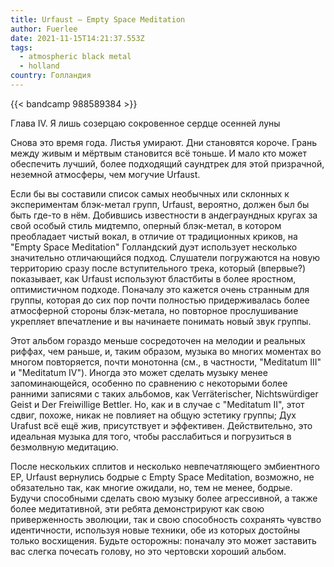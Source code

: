 ```yaml
---
title: Urfaust — Empty Space Meditation
author: Fuerlee
date: 2021-11-15T14:21:37.553Z
tags:
  - atmospheric black metal
  - holland
country: Голландия
---
```

{{< bandcamp 988589384 >}}

Глава IV. Я лишь созерцаю сокровенное сердце осенней луны

Снова это время года. Листья умирают. Дни становятся короче. Грань между живым и мёртвым становится всё тоньше. И мало кто может обеспечить лучший, более подходящий саундтрек для этой призрачной, неземной атмосферы, чем могучие Urfaust.

Если бы вы составили список самых необычных или склонных к экспериментам блэк-метал групп, Urfaust, вероятно, должен был бы быть где-то в нём. Добившись известности в андеграундных кругах за свой особый стиль мидтемпо, оперный блэк-метал, в котором преобладает чистый вокал, в отличие от традиционных криков, на "Empty Space Meditation" Голландский дуэт использует несколько значительно отличающийся подход. Слушатели погружаются на новую территорию сразу после вступительного трека, который (впервые?) показывает, как Urfaust используют бластбиты в более яростном, оптимистичном подходе. Поначалу это кажется очень странным для группы, которая до сих пор почти полностью придерживалась более атмосферной стороны блэк-метала, но повторное прослушивание укрепляет впечатление и вы начинаете понимать новый звук группы.

Этот альбом гораздо меньше сосредоточен на мелодии и реальных риффах, чем раньше, и, таким образом, музыка во многих моментах во многом повторяется, почти монотонна (см., в частности, "Meditatum III" и "Meditatum IV"). Иногда это может сделать музыку менее запоминающейся, особенно по сравнению с некоторыми более ранними записями с таких альбомов, как Verräterischer, Nichtswürdiger Geist и Der Freiwillige Bettler. Но, как и в случае с "Meditatum II", этот сдвиг, похоже, никак не повлияет на общую эстетику группы; Дух Urafust всё ещё жив, присутствует и эффективен. Действительно, это идеальная музыка для того, чтобы расслабиться и погрузиться в безмолвную медитацию.

После нескольких сплитов и несколько невпечатляющего эмбиентного EP, Urfaust вернулись бодрые с Empty Space Meditation, возможно, не обязательно так, как многие ожидали, но, тем не менее, бодрые. Будучи способными сделать свою музыку более агрессивной, а также более медитативной, эти ребята демонстрируют как свою приверженность эволюции, так и свою способность сохранять чувство идентичности, используя новые техники, обе из которых достойны только восхищения. Будьте осторожны: поначалу это может заставить вас слегка почесать голову, но это чертовски хороший альбом.